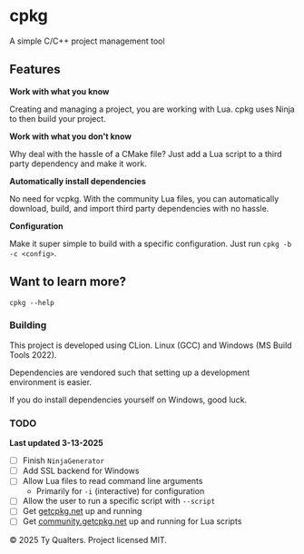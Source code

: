 # cpkg

A simple C/C++ project management tool

## Features

**Work with what you know**

Creating and managing a project, you are working with Lua. cpkg uses Ninja to then build your project.

**Work with what you don't know**

Why deal with the hassle of a CMake file? Just add a Lua script to a third party dependency and make it work.

**Automatically install dependencies**

No need for vcpkg. With the community Lua files, you can automatically download, build, and import third party dependencies with no hassle.

**Configuration**

Make it super simple to build with a specific configuration. Just run `cpkg -b -c <config>`.

## Want to learn more?

`cpkg --help`

### Building

This project is developed using CLion. Linux (GCC) and Windows (MS Build Tools 2022).

Dependencies are vendored such that setting up a development environment is easier.

If you do install dependencies yourself on Windows, good luck.

### TODO

**Last updated 3-13-2025**

- [ ] Finish `NinjaGenerator`
- [ ] Add SSL backend for Windows
- [ ] Allow Lua files to read command line arguments
  - Primarily for `-i` (interactive) for configuration
- [ ] Allow the user to run a specific script with `--script`
- [ ] Get [getcpkg.net](https://getcpkg.net) up and running
- [ ] Get [community.getcpkg.net](https://community.getcpkg.net) up and running for Lua scripts

&copy; 2025 Ty Qualters. Project licensed MIT.